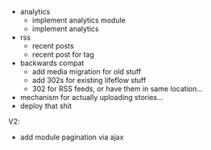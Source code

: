 * analytics
  * implement analytics module
  * implement analytics
* rss
  * recent posts
  * recent post for tag
* backwards compat
  * add media migration for old stuff
  * add 302s for existing lifeflow stuff
  * 302 for RSS feeds, or have them in same location...
* mechanism for actually uploading stories...
* deploy that shit

V2:

* add module pagination via ajax